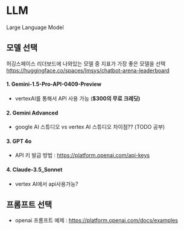# LLM
Large Language Model

## 모델 선택
허깅스페이스 리더보드에 나와있는 모델 중 지표가 가장 좋은 모델을 선택
https://huggingface.co/spaces/lmsys/chatbot-arena-leaderboard

#### 1. Gemini-1.5-Pro-API-0409-Preview
- vertexAI를 통해서 API 사용 가능 (**$300의 무료 크레딧)**

#### 2. Gemini Advanced
- google AI 스튜디오 vs vertex AI 스튜디오 차이점?? (TODO 공부)

#### 3. GPT 4o
- API 키 발급 방법 : https://platform.openai.com/api-keys

#### 4. Claude-3.5_Sonnet
- vertex AI에서 api사용가능?

## 프롬프트 선택
- openai 프롬프트 예제 : 
https://platform.openai.com/docs/examples